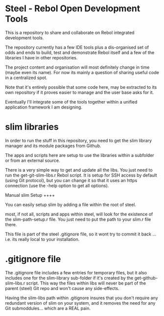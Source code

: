 Steel - Rebol Open Development Tools
====

This is a repository to share and collaborate on Rebol integrated development tools.

The repository currently has a few IDE tools plus a dis-organised set of odds and ends
to build, test and demonstrate Rebol itself and a few of the libraries I have in other repositories.

The project content and organisation will most definitely change in time (maybe even its name).
For now its mainly a question of sharing useful code in a centralized spot.

Note that it's entirely possible that some code here, may be extracted to its own repository
if it proves easier to manage and the user base asks for it.

Eventually I'll integrate some of the tools together within a unified application framework I am designing.


slim libraries
====

In order to run the stuff in this repository, you need to get the slim library manager and its module packages
from Github.

The apps and scripts here are setup to use the libraries within a subfolder or from an external source.  

There is a very simple way to get and update all the libs.  You just need to run the get-git-slim-libs.r
Rebol script.  It is setup for SSH access by default (using Git protocol), but you can change it so that it
uses an https connection (use the -help option to get all options).


Manual slim Setup
++++

You can easily setup slim by adding a file within the root of steel.

most, if not all, scripts and apps within steel, will look for the existence of the slim-path-setup.r file.
You just need to put the path to your slim.r file there.  

This file is part of the steel .gitignore file, so it wont try to commit it back ... 
i.e. its really local to your installation.



.gitignore file
====

The .gitignore file includes a few entries for temporary files, but it also includes one for the slim-library
sub-folder if it's created by the get-github-slim-libs.r script.  This way the files within libs will never be
part of the parent (steel) Git repo and won't cause any side-effects.

Having the slim-libs path within .gitignore insures that you don't require any redundant version of slim on your
system, and it removes the need for any Git submoddules... which are a REAL pain.


